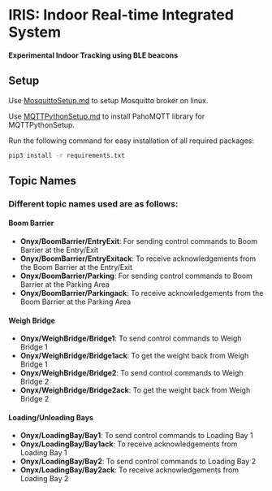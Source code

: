 # IRIS: Indoor Real-time Integrated System
 #### Experimental Indoor Tracking using BLE beacons

## Setup

Use [MosquittoSetup.md](https://gitlab.com/aj-ames/Onyx-BLETracker/blob/master/MosquittoSetup.md) to setup Mosquitto broker on linux.

Use [MQTTPythonSetup.md](https://gitlab.com/aj-ames/Onyx-BLETracker/blob/master/MQTTPythonSetup.md) to install PahoMQTT library for MQTTPythonSetup.

Run the following command for easy installation of all required packages:
```sh
pip3 install -r requirements.txt
```
## Topic Names
 
### Different topic names used are as follows:

#### Boom Barrier
-  **Onyx/BoomBarrier/EntryExit**: For sending control commands to Boom Barrier at the Entry/Exit
- **Onyx/BoomBarrier/EntryExitack**: To receive acknowledgements from the Boom Barrier at the Entry/Exit
- **Onyx/BoomBarrier/Parking**: For sending control commands to Boom Barrier at the Parking Area
- **Onyx/BoomBarrier/Parkingack**: To receive acknowledgements from the Boom Barrier at the Parking Area

#### Weigh Bridge
- **Onyx/WeighBridge/Bridge1**: To send control commands to Weigh Bridge 1
- **Onyx/WeighBridge/Bridge1ack**: To get the weight back from Weigh Bridge 1
- **Onyx/WeighBridge/Bridge2**: To send control commands to Weigh Bridge 2
- **Onyx/WeighBridge/Bridge2ack**: To get the weight back from Weigh Bridge 2

#### Loading/Unloading Bays
- **Onyx/LoadingBay/Bay1**: To send control commands to Loading Bay 1
- **Onyx/LoadingBay/Bay1ack**: To receive acknowledgements from Loading Bay 1
- **Onyx/LoadingBay/Bay2**: To send control commands to Loading Bay 2
- **Onyx/LoadingBay/Bay2ack**: To receive acknowledgements from Loading Bay 2